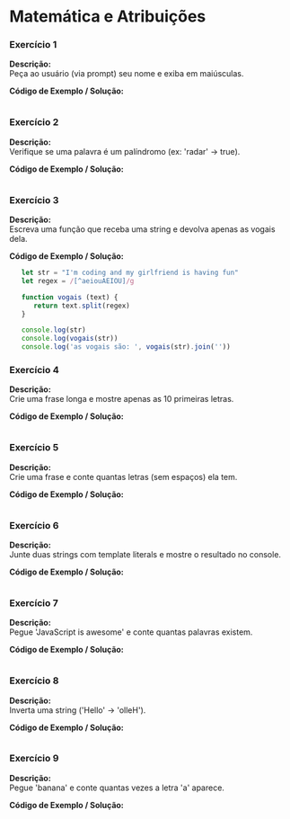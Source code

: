 # Matemática e Atribuições

### Exercício 1

**Descrição:**  
Peça ao usuário (via prompt) seu nome e exiba em maiúsculas.

**Código de Exemplo / Solução:**

```javascript

```
### Exercício 2

**Descrição:**  
Verifique se uma palavra é um palíndromo (ex: 'radar' → true).

**Código de Exemplo / Solução:**

```javascript

```

### Exercício 3

**Descrição:**  
Escreva uma função que receba uma string e devolva apenas as vogais dela.

**Código de Exemplo / Solução:**

```javascript
   let str = "I'm coding and my girlfriend is having fun"
   let regex = /[^aeiouAEIOU]/g

   function vogais (text) {
      return text.split(regex)
   }

   console.log(str)
   console.log(vogais(str))
   console.log('as vogais são: ', vogais(str).join(''))
```

### Exercício 4

**Descrição:**  
Crie uma frase longa e mostre apenas as 10 primeiras letras.

**Código de Exemplo / Solução:**

```javascript

```

### Exercício 5

**Descrição:**  
Crie uma frase e conte quantas letras (sem espaços) ela tem.

**Código de Exemplo / Solução:**

```javascript

```

### Exercício 6

**Descrição:**  
Junte duas strings com template literals e mostre o resultado no console.

**Código de Exemplo / Solução:**

```javascript

```

### Exercício 7

**Descrição:**  
Pegue 'JavaScript is awesome' e conte quantas palavras existem.

**Código de Exemplo / Solução:**

```javascript

```

### Exercício 8

**Descrição:**  
Inverta uma string ('Hello' → 'olleH').

**Código de Exemplo / Solução:**

```javascript

```
### Exercício 9

**Descrição:**  
Pegue 'banana' e conte quantas vezes a letra 'a' aparece.

**Código de Exemplo / Solução:**

```javascript

```
